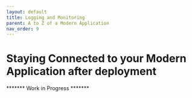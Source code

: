 ```yaml
---
layout: default
title: Logging and Monitoring
parent: A to Z of a Modern Application
nav_order: 9
---
```


# Staying Connected to your Modern Application after deployment

******* Work in Progress *******